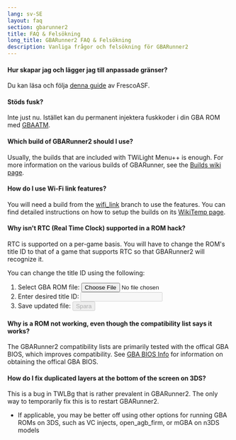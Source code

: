 ```yaml
---
lang: sv-SE
layout: faq
section: gbarunner2
title: FAQ & Felsökning
long_title: GBARunner2 FAQ & Felsökning
description: Vanliga frågor och felsökning för GBARunner2
---
```


#### Hur skapar jag och lägger jag till anpassade gränser?
Du kan läsa och följa [denna guide](https://docs.google.com/document/d/1owjiW-1fHEbokrkK2ZuPFjR2-N9s1dXCCAM3ghWRtxk/edit?usp=sharing) av FrescoASF.

#### Stöds fusk?
Inte just nu. Istället kan du permanent injektera fuskkoder i din GBA ROM med [GBAATM](https://gbatemp.net/threads/gba-auto-trainer-maker-gbaatm.99334/).

#### Which build of GBARunner2 should I use?
Usually, the builds that are included with TWiLight Menu++ is enough. For more information on the various builds of GBARunner, see the [Builds wiki page](https://wiki.ds-homebrew.com/gbarunner2/builds).

#### How do I use Wi-Fi link features?
You will need a build from the [wifi_link](https://github.com/Gericom/GBARunner2/tree/wifi_link) branch to use the features. You can find detailed instructions on how to setup the builds on its [WikiTemp page](https://wiki.gbatemp.net/wiki/GBARunner2/Link).

#### Why isn't RTC (Real Time Clock) supported in a ROM hack?
RTC is supported on a per-game basis. You will have to change the ROM's title ID to that of a game that supports RTC so that GBARunner2 will recognize it.

You can change the title ID using the following:
1. <label for="file-input" class="form-label">Select GBA ROM file:</label> <input id="file-input" class="form-control mb-2" type="file" onchange="loadRom(this.files[0])" />
1. <label for="file-input" class="form-label">Enter desired title ID:</label> <input id="tid-input" class="form-control mb-2" type="text" maxlength="4" onchange="updateTid(this.value)" disabled />
1. <label for="file-input" class="form-label">Save updated file:</label> <input id="save" class="btn btn-secondary" type="button" value="Spara" onclick="save()" disabled />

<script src="/assets/js/change-gba-tid.js"></script>

#### Why is a ROM not working, even though the compatibility list says it works?
The GBARunner2 compatibility lists are primarily tested with the offical GBA BIOS, which improves compatibility. See [GBA BIOS Info](https://wiki.ds-homebrew.com/gbarunner2/bios) for information on obtaining the offical GBA BIOS.

#### How do I fix duplicated layers at the bottom of the screen on 3DS?
This is a bug in TWLBg that is rather prevalent in GBARunner2. The only way to temporarily fix this is to restart GBARunner2.
- If applicable, you may be better off using other options for running GBA ROMs on 3DS, such as VC injects, open_agb_firm, or mGBA on n3DS models
